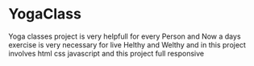# YogaClass
Yoga classes project is very helpfull for every Person and Now a days exercise is very necessary for live Helthy and Welthy and in this project involves html css javascript and this project full responsive
